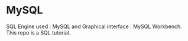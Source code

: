 # MySQL
SQL Engine used : MySQL and Graphical interface : MySQL Workbench. This repo is a SQL tutorial.
